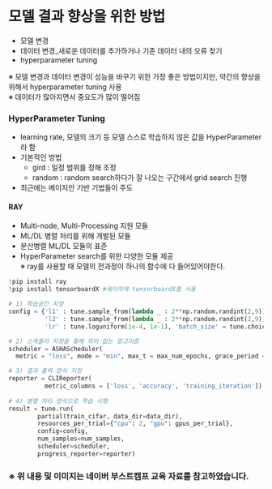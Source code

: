 # 모델 결과 향상을 위한 방법
- 모델 변경
- 데이터 변경_새로운 데이터를 추가하거나 기존 데이터 내의 오류 찾기
- hyperparameter tuning

※ 모델 변경과 데이터 변경이 성능을 바꾸기 위한 가장 좋은 방법이지만, 약간의 향상을 위해서 hyperparameter tuning 사용   
※ 데이터가 많아지면서 중요도가 많이 떨어짐

### HyperParameter Tuning
- learning rate, 모델의 크기 등 모델 스스로 학습하지 않은 값을 HyperParameter라 함
- 기본적인 방법
  - gird : 일정 범위를 정해 조정
  - random : random search하다가 잘 나오는 구간에서 grid search 진행
- 최근에는 베이지안 기반 기법들이 주도

#### RAY
- Multi-node, Multi-Processing 지원 모듈
- ML/DL 병렬 처리를 위해 개발된 모듈
- 분산병렬 ML/DL 모듈의 표준
- HyperParameter search를 위한 다양한 모듈 제공   
※ ray를 사용할 때 모델의 전과정이 하나의 함수에 다 들어있어야한다.


```python
!pip install ray
!pip install tensorboardX #레이자체 tensorboardX를 사용

# 1) 학습공간 지정
config = {'l1' : tune.sample_from(lambda _ : 2**np.random.randint(2,9)),
          'l2' : tune.sample_from(lambda _ : 2**np.random.randint(2,9)),
          'lr' : tune.loguniform(1e-4, 1e-1), 'batch_size' = tune.choice([2,4,8,16])}

# 2) 스케쥴러 지정을 통해 의미 없는 알고리즘 
scheduler = ASHAScheduler(
  metric = "loss", mode = "min", max_t = max_num_epochs, grace_period = 1, reduction_factor = 2)

# 3) 결과 출력 양식 지정
reporter = CLIReporter(
          metric_columns = ['loss', 'accuracy', 'training_iteration'])
          
# 4) 병렬 처리 양식으로 학습 시행
result = tune.run(
        partial(train_cifar, data_dir=data_dir),
        resources_per_trial={"cpu": 2, "gpu": gpus_per_trial},
        config=config,
        num_samples=num_samples,
        scheduler=scheduler,
        progress_reporter=reporter)
```




### ※ 위 내용 및 이미지는 네이버 부스트캠프 교육 자료를 참고하였습니다.
